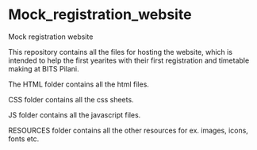 # Mock_registration_website
Mock registration website

This repository contains all the files for hosting the website, which is intended to help the first yearites with their first registration and timetable making at BITS Pilani.

The HTML folder contains all the html files.

CSS folder contains all the css sheets.

JS folder contains all the javascript files.

RESOURCES folder contains all the other resources for ex. images, icons, fonts etc.
